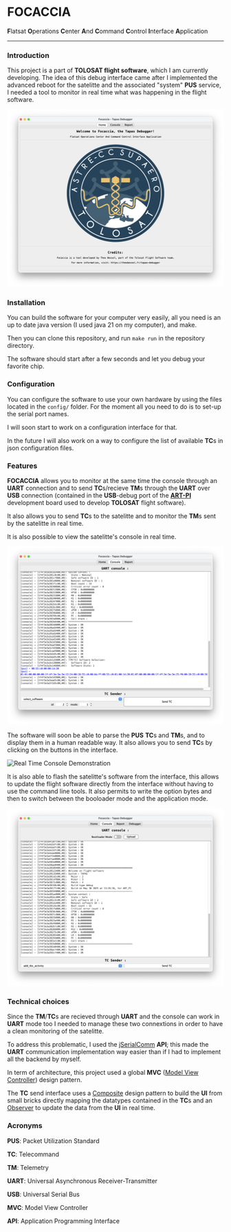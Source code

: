 # FOCACCIA
**F**latsat **O**perations **C**enter **A**nd **C**ommand **C**ontrol **I**nterface **A**pplication

---

### Introduction

This project is a part of **TOLOSAT flight software**, which I am currently developing. The idea of this debug interface came after I implemented the advanced reboot for the satelitte and the associated "system" **PUS** service, I needed a tool to monitor in real time what was happening in the flight software.

![FOCACCIA's Home Page](doc/assets/HomePage.png)

### Installation

You can build the software for your computer very easily, all you need is an up to date java version (I used java 21 on my computer), and make.

Then you can clone this repository, and run `make run` in the repository directory.

The software should start after a few seconds and let you debug your favorite chip.

### Configuration

You can configure the software to use your own hardware by using the files located in the `config/` folder. For the moment all you need to do is to set-up the serial port names.

I will soon start to work on a configuration interface for that.

In the future I will also work on a way to configure the list of available **TC**s in json configuration files.

### Features

**FOCACCIA** allows you to monitor at the same time the console through an **UART** connection and to send **TC**s/recieve **TM**s through the **UART** over **USB** connection (contained in the **USB**-debug port of the [**ART-PI**](https://github.com/RT-Thread-Studio/sdk-bsp-stm32h750-realthread-artpi?tab=readme-ov-file) development board used to develop **TOLOSAT** flight software).

It also allows you to send **TC**s to the satelitte and to monitor the **TM**s sent by the satelitte in real time.

It is also possible to view the satelitte's console in real time.

![FOCACCIA's Console Page](doc/assets/Console.png)

The software will soon be able to parse the **PUS** **TC**s and **TM**s, and to display them in a human readable way. It also allows you to send **TC**s by clicking on the buttons in the interface.

![Real Time Console Demonstration](doc/assets/DemoPUS.gif)

It is also able to flash the satelitte's software from the interface, this allows to update the flight software directly from the interface without having to use the command line tools. It also permits to write the option bytes and then to switch between the booloader mode and the application mode.

![Boot mode switch demonstration](doc/assets/BootloaderSwitch.png)

### Technical choices

Since the **TM**/**TC**s are recieved through **UART** and the console can work in **UART** mode too I needed to manage these two connextions in order to have a clean monitoring of the satelitte.

To address this problematic, I used the [jSerialComm](https://github.com/Fazecast/jSerialComm) **API**; this made the **UART** communication implementation way easier than if I had to implement all the backend by myself.

In term of architecture, this project used a global **MVC** ([Model View Controller](https://en.wikipedia.org/wiki/Model–view–controller)) design pattern.

The **TC** send interface uses a [Composite](https://en.wikipedia.org/wiki/Composite_pattern) design pattern to build the **UI** from small bricks directly mapping the datatypes contained in the **TC**s and an [Observer](https://en.wikipedia.org/wiki/Observer_pattern) to update the data from the **UI** in real time.

### Acronyms

**PUS**: Packet Utilization Standard

**TC**: Telecommand

**TM**: Telemetry

**UART**: Universal Asynchronous Receiver-Transmitter

**USB**: Universal Serial Bus

**MVC**: Model View Controller

**API**: Application Programming Interface